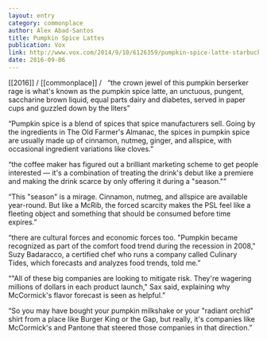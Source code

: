 ```yaml
---
layout: entry
category: commonplace
author: Alex Abad-Santos
title: Pumpkin Spice Lattes
publication: Vox
link: http://www.vox.com/2014/9/10/6126359/pumpkin-spice-latte-starbucks-season-trend
date: 2016-09-06
---
```


[[2016]] / [[commonplace]] / 
 
“the crown jewel of this pumpkin berserker rage is what's known as the pumpkin spice latte, an unctuous, pungent, saccharine brown liquid, equal parts dairy and diabetes, served in paper cups and guzzled down by the liters”

“Pumpkin spice is a blend of spices that spice manufacturers sell. Going by the ingredients in The Old Farmer's Almanac, the spices in pumpkin spice are usually made up of cinnamon, nutmeg, ginger, and allspice, with occasional ingredient variations like cloves.”

“the coffee maker has figured out a brilliant marketing scheme to get people interested — it's a combination of treating the drink's debut like a premiere and making the drink scarce by only offering it during a "season."”

“This "season" is a mirage. Cinnamon, nutmeg, and allspice are available year-round. But like a McRib, the forced scarcity makes the PSL feel like a fleeting object and something that should be consumed before time expires.”

“there are cultural forces and economic forces too. "Pumpkin became recognized as part of the comfort food trend during the recession in 2008," Suzy Badaracco, a certified chef who runs a company called Culinary Tides, which forecasts and analyzes food trends, told me.”

“"All of these big companies are looking to mitigate risk. They're wagering millions of dollars in each product launch," Sax said, explaining why McCormick's flavor forecast is seen as helpful.”

“So you may have bought your pumpkin milkshake or your "radiant orchid" shirt from a place like Burger King or the Gap, but really, it's companies like McCormick's and Pantone that steered those companies in that direction.”
